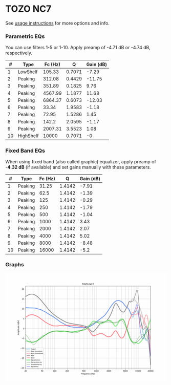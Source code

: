 # TOZO NC7
See [usage instructions](https://github.com/jaakkopasanen/AutoEq#usage) for more options and info.

### Parametric EQs
You can use filters 1-5 or 1-10. Apply preamp of -4.71 dB or -4.74 dB, respectively.

|   # | Type      |   Fc (Hz) |      Q |   Gain (dB) |
|-----|-----------|-----------|--------|-------------|
|   1 | LowShelf  |    105.33 | 0.7071 |       -7.29 |
|   2 | Peaking   |    312.08 | 0.4429 |      -11.75 |
|   3 | Peaking   |    351.89 | 0.1825 |        9.76 |
|   4 | Peaking   |   4567.99 | 1.1877 |       11.68 |
|   5 | Peaking   |   6864.37 | 0.6073 |      -12.03 |
|   6 | Peaking   |     33.34 | 1.9583 |       -1.18 |
|   7 | Peaking   |     72.95 | 1.5286 |        1.45 |
|   8 | Peaking   |    142.2  | 2.0595 |       -1.17 |
|   9 | Peaking   |   2007.31 | 3.5523 |        1.08 |
|  10 | HighShelf |  10000    | 0.7071 |       -0    |

### Fixed Band EQs
When using fixed band (also called graphic) equalizer, apply preamp of **-4.32 dB** (if available) and set gains manually with these parameters.

|   # | Type    |   Fc (Hz) |      Q |   Gain (dB) |
|-----|---------|-----------|--------|-------------|
|   1 | Peaking |     31.25 | 1.4142 |       -7.91 |
|   2 | Peaking |     62.5  | 1.4142 |       -1.39 |
|   3 | Peaking |    125    | 1.4142 |       -0.29 |
|   4 | Peaking |    250    | 1.4142 |       -1.79 |
|   5 | Peaking |    500    | 1.4142 |       -1.04 |
|   6 | Peaking |   1000    | 1.4142 |        3.43 |
|   7 | Peaking |   2000    | 1.4142 |        2.07 |
|   8 | Peaking |   4000    | 1.4142 |        5.02 |
|   9 | Peaking |   8000    | 1.4142 |       -8.48 |
|  10 | Peaking |  16000    | 1.4142 |       -5.2  |

### Graphs
![](./TOZO%20NC7.png)
